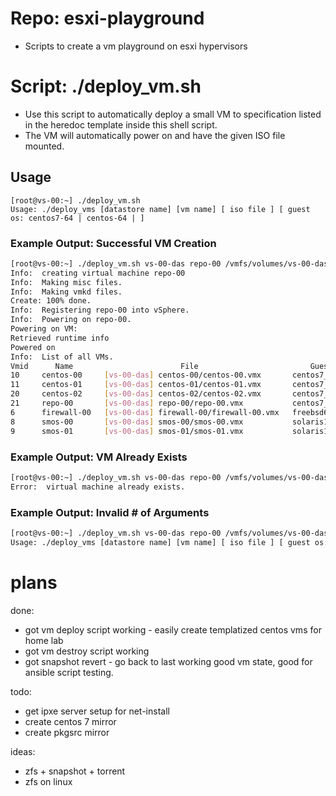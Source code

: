 # Repo: esxi-playground 
- Scripts to create a vm playground on esxi hypervisors

# Script: ./deploy_vm.sh
- Use this script to automatically deploy a small VM to specification listed in the heredoc template inside this shell script.
- The VM will automatically power on and have the given ISO file mounted.

## Usage
```
[root@vs-00:~] ./deploy_vm.sh
Usage: ./deploy_vms [datastore name] [vm name] [ iso file ] [ guest os: centos7-64 | centos-64 | ]
```

### Example Output:  Successful VM Creation
```bash
[root@vs-00:~] ./deploy_vm.sh vs-00-das repo-00 /vmfs/volumes/vs-00-das/image-repo/CentOS-7-x86_64-Everything-1708.iso centos7-64
Info:  creating virtual machine repo-00
Info:  Making misc files.
Info:  Making vmkd files.
Create: 100% done.
Info:  Registering repo-00 into vSphere.
Info:  Powering on repo-00.
Powering on VM:
Retrieved runtime info
Powered on
Info:  List of all VMs.
Vmid      Name                        File                         Guest OS        Version   Annotation
10     centos-00     [vs-00-das] centos-00/centos-00.vmx       centos7_64Guest     vmx-13
11     centos-01     [vs-00-das] centos-01/centos-01.vmx       centos7_64Guest     vmx-13
20     centos-02     [vs-00-das] centos-02/centos-02.vmx       centos7_64Guest     vmx-11
21     repo-00       [vs-00-das] repo-00/repo-00.vmx           centos7_64Guest     vmx-11
6      firewall-00   [vs-00-das] firewall-00/firewall-00.vmx   freebsd64Guest      vmx-13
8      smos-00       [vs-00-das] smos-00/smos-00.vmx           solaris11_64Guest   vmx-13
9      smos-01       [vs-00-das] smos-01/smos-01.vmx           solaris11_64Guest   vmx-13
```

### Example Output:  VM Already Exists
```bash
[root@vs-00:~] ./deploy_vm.sh vs-00-das repo-00 /vmfs/volumes/vs-00-das/image-repo/CentOS-7-x86_64-Everything-1708.iso centos7-64
Error:  virtual machine already exists.
```

### Example Output: Invalid # of Arguments
```bash
[root@vs-00:~] ./deploy_vm.sh vs-00-das repo-00 /vmfs/volumes/vs-00-das/image-repo/CentOS-7-x86_64-Everything-1708.iso
Usage: ./deploy_vms [datastore name] [vm name] [ iso file ] [ guest os: centos7-64 | centos-64 | ]
```

# plans

done:
* got vm deploy script working - easily create templatized centos vms for home lab
* got vm destroy script working
* got snapshot revert - go back to last working good vm state, good for ansible script testing.

todo:
* get ipxe server setup for net-install
* create centos 7 mirror
* create pkgsrc mirror

ideas:
* zfs + snapshot + torrent
* zfs on linux
